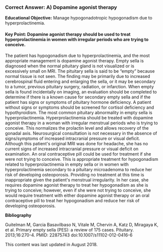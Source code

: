 
### Correct Answer: A) Dopamine agonist therapy 

**Educational Objective:** Manage hypogonadotropic hypogonadism due to hyperprolactinemia.

#### **Key Point:** Dopamine agonist therapy should be used to treat hyperprolactinemia in women with irregular periods who are trying to conceive.

The patient has hypogonadism due to hyperprolactinemia, and the most appropriate management is dopamine agonist therapy. Empty sella is diagnosed when the normal pituitary gland is not visualized or is excessively small on MRI. The pituitary sella is said to be “empty” because normal tissue is not seen. The finding may be primarily due to increased cerebrospinal fluid entering and enlarging the sella, or it may be secondary to a tumor, previous pituitary surgery, radiation, or infarction. When empty sella is found incidentally on imaging, an evaluation should be completed to determine if there is a known cause for secondary empty sella and if the patient has signs or symptoms of pituitary hormone deficiency. A patient without signs or symptoms should be screened for cortisol deficiency and hypothyroidism. The most common pituitary abnormality in empty sella is hyperprolactinemia. Hyperprolactinemia should be treated with dopamine agonist therapy in a woman with irregular menstrual periods who is trying to conceive. This normalizes the prolactin level and allows recovery of the gonadal axis.
Neurosurgical consultation is not necessary in the absence of signs/symptoms of increased intracranial pressure or visual deficit. Although this patient's original MRI was done for headache, she has no current signs of increased intracranial pressure or visual deficit on examination.
An oral contraceptive pill could be used for treatment if she were not trying to conceive. This is appropriate treatment for hypogonadism related to hyperprolactinemia in empty sella or in women with hyperprolactinemia secondary to a pituitary microadenoma to reduce her risk of developing osteoporosis.
Providing no treatment at this time is inappropriate given the patient's menstrual irregularity. In her case, she requires dopamine agonist therapy to treat her hypogonadism as she is trying to conceive; however, even if she were not trying to conceive, she would require treatment with either dopamine agonist therapy or an oral contraceptive pill to treat her hypogonadism and reduce her risk of developing osteoporosis.

**Bibliography**

Guitelman M, Garcia Basavilbaso N, Vitale M, Chervin A, Katz D, Miragaya K, et al. Primary empty sella (PES): a review of 175 cases. Pituitary. 2013;16:270-4. PMID: 22875743 doi:10.1007/s11102-012-0416-6

This content was last updated in August 2018.